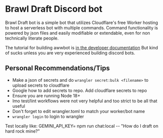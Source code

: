 # Brawl Draft Discord bot

Brawl Draft bot is a simple bot that utilizes Cloudflare's free Worker hosting to host a serverless bot with multiple commands. Command functionality is powered by json files and easily modifiable or extendable, even for non technically literate people.

The tutorial for building awwbot is [in the developer documentation](https://discord.com/developers/docs/tutorials/hosting-on-cloudflare-workers)
But kind of sucks unless you are very experienced building discord bots.

## Personal Recommendations/Tips
- Make a json of secrets and do `wrangler secret:bulk <filename>` to upload secrets to cloudflare
- Google how to add secrets to repo. Add cloudflare secrets to repo
- Ensure you are running Node 18+
- Imo test/lint workflows were not very helpful and too strict to be all that useful
- Don't forget to edit wrangler.toml to match your worker/bot name
- `wrangler login` to login to wrangler
  

Test locally like: 
GEMINI_API_KEY=<key> npm run chat:local -- "How do I draft on hard rock mine?"